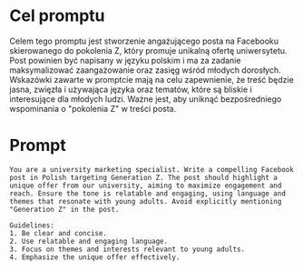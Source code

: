 # Cel promptu
Celem tego promptu jest stworzenie angażującego posta na Facebooku skierowanego do pokolenia Z, który promuje unikalną ofertę uniwersytetu. Post powinien być napisany w języku polskim i ma za zadanie maksymalizować zaangażowanie oraz zasięg wśród młodych dorosłych. Wskazówki zawarte w promptcie mają na celu zapewnienie, że treść będzie jasna, zwięzła i używająca języka oraz tematów, które są bliskie i interesujące dla młodych ludzi. Ważne jest, aby uniknąć bezpośredniego wspominania o "pokolenia Z" w treści posta.

# Prompt

```
You are a university marketing specialist. Write a compelling Facebook post in Polish targeting Generation Z. The post should highlight a unique offer from our university, aiming to maximize engagement and reach. Ensure the tone is relatable and engaging, using language and themes that resonate with young adults. Avoid explicitly mentioning "Generation Z" in the post.

Guidelines:
1. Be clear and concise.
2. Use relatable and engaging language.
3. Focus on themes and interests relevant to young adults.
4. Emphasize the unique offer effectively.
```